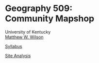 # Geography 509: <br>Community Mapshop

University of Kentucky
<br>[Matthew W. Wilson](https://wilsonism.github.io/)

[Syllabus](syllabus.md)

[Site Analysis](site-analysis/README.md)
